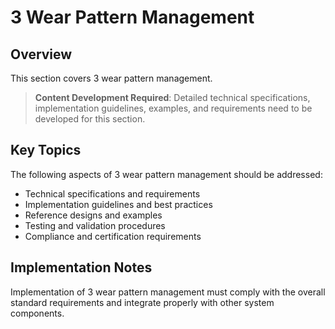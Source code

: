 # 3 Wear Pattern Management

## Overview

This section covers 3 wear pattern management.

> **Content Development Required**: Detailed technical specifications, implementation guidelines, examples, and requirements need to be developed for this section.

## Key Topics

The following aspects of 3 wear pattern management should be addressed:

- Technical specifications and requirements
- Implementation guidelines and best practices
- Reference designs and examples
- Testing and validation procedures
- Compliance and certification requirements

## Implementation Notes

Implementation of 3 wear pattern management must comply with the overall standard requirements and integrate properly with other system components.


